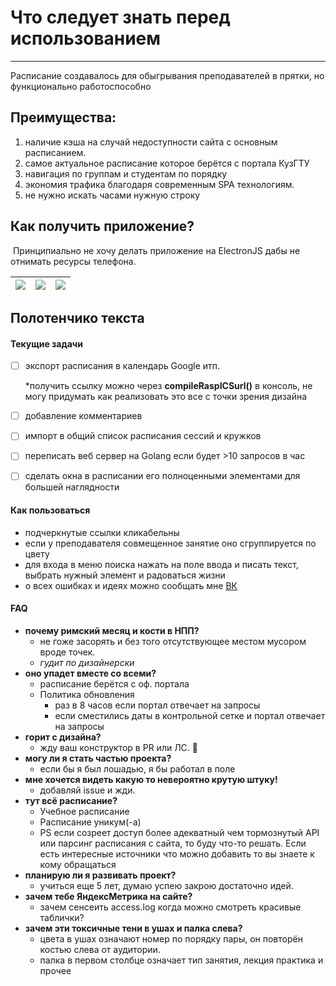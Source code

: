 # Что следует знать перед использованием

------

Расписание создавалось для обыгрывания преподавателей в прятки, но функционально работоспособно

## Преимущества:

1. наличие кэша на случай недоступности сайта с основным расписанием.
2. самое актуальное расписание которое берётся с портала КузГТУ
3. навигация по группам и студентам по порядку
4. экономия трафика благодаря современным SPA технологиям.
5. не нужно искать часами нужную строку



## Как получить приложение?

​	Принципиально не хочу делать приложение на ElectronJS дабы не отнимать ресурсы телефона. 

| ![](https://sun9-88.userapi.com/impg/55iveL89K2ug-OxUwSL_R16QE8h0MqXSnuQQbQ/C5-7lhYZs3U.jpg?size=747x1600&quality=96&sign=2edb422be0161843ce83f1fd8711f074&type=album) | ![](https://sun9-15.userapi.com/impg/B1CJpCpDjEgi1RKo9QIBlw32j5BG6UT85osK5A/BntiNy9KwBU.jpg?size=747x1600&quality=96&sign=202a34169ac8151bb367fbf5132a8fa8&type=album) | ![](https://sun9-77.userapi.com/impg/j9jif2JY6vzymAOiEpve_JvdBGhh9u5kZopPrg/wbcqMcLzt74.jpg?size=747x1600&quality=96&sign=8ebb1eef8280ad4957ecc8a69c698e34&type=album) |
| ------------------------------------------------------------ | ------------------------------------------------------------ | ------------------------------------------------------------ |



## Полотенчико текста

#### Текущие задачи

- [ ] экспорт расписания в календарь Google итп.

  *получить ссылку можно через **compileRaspICSurl()** в консоль, не могу придумать как реализовать это все с точки зрения дизайна

- [ ] добавление комментариев

- [ ] импорт в общий список расписания сессий и кружков 

- [ ] переписать веб сервер на Golang если будет >10 запросов в час

- [ ] сделать окна в расписании его полноценными элементами для большей наглядности 

#### Как пользоваться

- подчеркнутые ссылки кликабельны
- если у преподавателя совмещенное занятие оно сгруппируется по цвету
- для входа в меню поиска нажать на поле ввода и писать текст, выбрать нужный элемент и радоваться жизни
- о всех ошибках и идеях можно сообщать мне [ВК](https://vk.com/slava_microsoft)

#### FAQ

- **почему римский месяц и кости в НПП?** 
  - не гоже засорять и без того отсутствующее местом мусором вроде точек. 
  - *гудит по дизайнерски*
- **оно упадет вместе со всеми?**
  - расписание берётся с оф. портала
  - Политика обновления
    - раз в 8 часов если портал отвечает на запросы
    - если сместились даты в контрольной сетке и портал отвечает на запросы
- **горит с дизайна?** 
  - жду ваш конструктор в PR или ЛС. 🧡
- **могу ли я стать частью проекта?** 
  - если бы я был лошадью, я бы работал в поле
- **мне хочется видеть какую то невероятно крутую штуку!** 
  - добавляй issue и жди.
- **тут всё расписание?** 
  - Учебное расписание
  - Расписание уникум(-а)
  - PS если созреет доступ более адекватный чем тормознутый API или парсинг расписания с сайта, то буду что-то решать. Если есть интересные источники что можно добавить то вы знаете к кому обращаться
- **планирую ли я развивать проект?** 
  - учиться еще 5 лет, думаю успею закрою достаточно идей. 
- **зачем тебе ЯндексМетрика на сайте?** 
  - зачем сенсеить access.log когда можно смотреть красивые таблички? 
- **зачем эти токсичные тени в ушах и палка слева?** 
  - цвета в ушах означают номер по порядку пары, он повторён костью слева от аудитории. 
  - палка в первом столбце означает тип занятия, лекция практика и прочее
